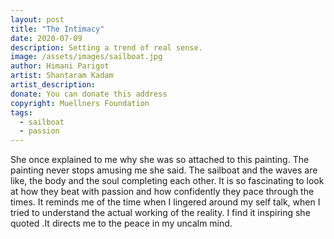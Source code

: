 ```yaml
---
layout: post
title: "The Intimacy"
date: 2020-07-09
description: Setting a trend of real sense.
image: /assets/images/sailboat.jpg
author: Himani Parigot
artist: Shantaram Kadam
artist_description:
donate: You can donate this address
copyright: Muellners Foundation
tags:
  - sailboat
  - passion
---
```


She once explained to me why she was so attached to this painting.
The painting never stops amusing me she said. The sailboat and the waves are like, the body and the soul completing each other. It is so fascinating to look at how they beat with passion and how confidently they pace through the times. It reminds me of the time when I lingered around my self talk, when I tried to understand the actual working of the reality. I find it inspiring she quoted .It directs me to the peace in my uncalm mind.
